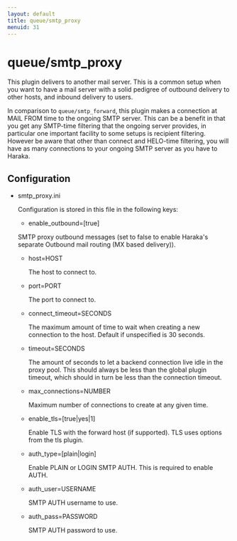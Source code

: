 ```yaml
---
layout: default
title: queue/smtp_proxy
menuid: 31
---
```

queue/smtp\_proxy
================

This plugin delivers to another mail server. This is a common setup when you
want to have a mail server with a solid pedigree of outbound delivery to
other hosts, and inbound delivery to users.

In comparison to `queue/smtp_forward`, this plugin makes a connection at
MAIL FROM time to the ongoing SMTP server. This can be a benefit in that
you get any SMTP-time filtering that the ongoing server provides, in
particular one important facility to some setups is recipient filtering.
However be aware that other than connect and HELO-time filtering, you will
have as many connections to your ongoing SMTP server as you have to Haraka.

Configuration
-------------

* smtp\_proxy.ini
  
  Configuration is stored in this file in the following keys:

    * enable\_outbound=[true]

    SMTP proxy outbound messages (set to false to enable Haraka's
    separate Outbound mail routing (MX based delivery)).

  * host=HOST
    
    The host to connect to.
    
  * port=PORT
    
    The port to connect to.

  * connect\_timeout=SECONDS

    The maximum amount of time to wait when creating a new connection
    to the host.  Default if unspecified is 30 seconds.

  * timeout=SECONDS
    
    The amount of seconds to let a backend connection live idle in the
    proxy pool.  This should always be less than the global plugin timeout,
    which should in turn be less than the connection timeout.

  * max\_connections=NUMBER
    
    Maximum number of connections to create at any given time.

  * enable\_tls=[true|yes|1]
 
    Enable TLS with the forward host (if supported). TLS uses options from
    the tls plugin.

  * auth\_type=[plain|login]

    Enable PLAIN or LOGIN SMTP AUTH.  This is required to enable AUTH.

  * auth\_user=USERNAME

    SMTP AUTH username to use.

  * auth\_pass=PASSWORD

    SMTP AUTH password to use.



